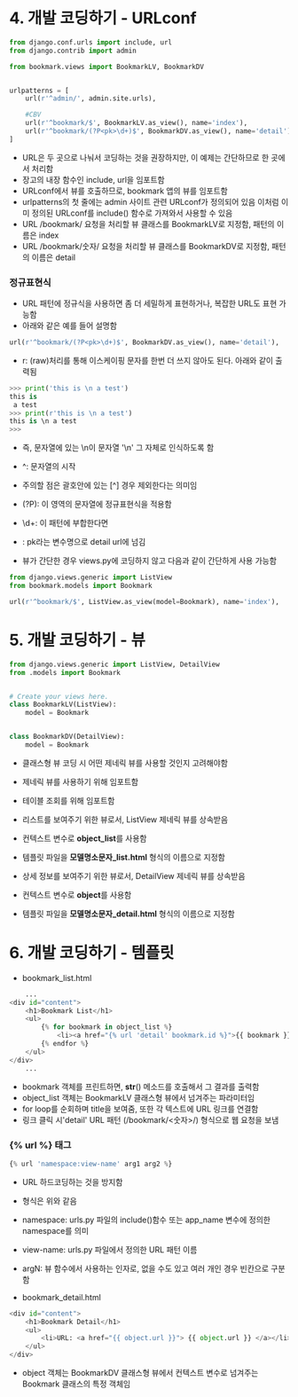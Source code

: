 # 4. 개발 코딩하기 - URLconf

```python
from django.conf.urls import include, url
from django.contrib import admin

from bookmark.views import BookmarkLV, BookmarkDV


urlpatterns = [
    url(r'^admin/', admin.site.urls),

    #CBV
    url(r'^bookmark/$', BookmarkLV.as_view(), name='index'),
    url(r'^bookmark/(?P<pk>\d+)$', BookmarkDV.as_view(), name='detail'),
]
```

- URL은 두 곳으로 나눠서 코딩하는 것을 권장하지만,
이 예제는 간단하므로 한 곳에서 처리함
- 장고의 내장 함수인 include, url을 임포트함
- URLconf에서 뷰를 호출하므로, bookmark 앱의 뷰를 임포트함
- urlpatterns의 첫 줄에는 admin 사이트 관련 URLconf가 정의되어 있음 이처럼 이미 정의된
URLconf를 include() 함수로 가져와서 사용할 수 있음
- URL /bookmark/ 요청을 처리할 뷰 클래스를 BookmarkLV로 지정함, 패턴의 이름은 index
- URL /bookmark/숫자/ 요청을 처리할 뷰 클래스를 BookmarkDV로 지정함, 패턴의 이름은 detail

### 정규표현식
- URL 패턴에 정규식을 사용하면 좀 더 세밀하게 표현하거나, 복잡한 URL도 표현 가능함
- 아래와 같은 예를 들어 설명함
```python
url(r'^bookmark/(?P<pk>\d+)$', BookmarkDV.as_view(), name='detail'),
```
- r: (raw)처리를 통해 이스케이핑 문자를 한번 더 쓰지 않아도 된다. 아래와 같이 출력됨
```python
>>> print('this is \n a test')
this is 
 a test
>>> print(r'this is \n a test')
this is \n a test
>>> 
```
- 즉, 문자열에 있는 \n이 문자열 '\n' 그 자체로 인식하도록 함
- ^: 문자열의 시작
- 주의할 점은 괄호안에 있는 [^] 경우 제외한다는 의미임
- (?P): 이 영역의 문자열에 정규표현식을 적용함
- \d+: 이 패턴에 부합한다면
- <pk>: pk라는 변수명으로 detail url에 넘김


- 뷰가 간단한 경우 views.py에 코딩하지 않고 다음과 같이 간단하게 사용 가능함
```python
from django.views.generic import ListView
from bookmark.models import Bookmark

url(r'^bookmark/$', ListView.as_view(model=Bookmark), name='index'),
```

# 5. 개발 코딩하기 - 뷰
```python
from django.views.generic import ListView, DetailView
from .models import Bookmark


# Create your views here.
class BookmarkLV(ListView):
    model = Bookmark


class BookmarkDV(DetailView):
    model = Bookmark

```
- 클래스형 뷰 코딩 시 어떤 제네릭 뷰를 사용할 것인지 고려해야함
- 제네릭 뷰를 사용하기 위해 임포트함
- 테이블 조회를 위해 임포트함
- 리스트를 보여주기 위한 뷰로서, ListView 제네릭 뷰를 상속받음
- 컨텍스트 변수로 **object_list**를 사용함
- 템플릿 파일을 **모델명소문자_list.html** 형식의 이름으로 지정함

- 상세 정보를 보여주기 위한 뷰로서, DetailView 제네릭 뷰를 상속받음
- 컨텍스트 변수로 **object**를 사용함
- 템플릿 파일을 **모델명소문자_detail.html** 형식의 이름으로 지정함

# 6. 개발 코딩하기 - 템플릿
- bookmark_list.html
```python
    ...
<div id="content">
    <h1>Bookmark List</h1>
    <ul>
        {% for bookmark in object_list %}
            <li><a href="{% url 'detail' bookmark.id %}">{{ bookmark }}</a></li>
        {% endfor %}
    </ul>
</div>
    ...
```
- bookmark 객체를 프린트하면, __str__() 메소드를 호출해서 그 결과를 출력함
- object_list 객체는 BookmarkLV 클래스형 뷰에서 넘겨주는 파라미터임
- for loop를 순회하며 title을 보여줌, 또한 각 텍스트에 URL 링크를 연결함
- 링크 클릭 시'detail' URL 패턴 (/bookmark/<숫자>/) 형식으로 웹 요청을 보냄

### {% url %} 태그
```python
{% url 'namespace:view-name' arg1 arg2 %}
```
- URL 하드코딩하는 것을 방지함
- 형식은 위와 같음
- namespace: urls.py 파일의 include()함수 또는 app_name 변수에 정의한 namespace를 의미
- view-name: urls.py 파일에서 정의한 URL 패턴 이름
- argN: 뷰 함수에서 사용하는 인자로, 없을 수도 있고 여러 개인 경우 빈칸으로 구분함

- bookmark_detail.html
```python
<div id="content">
    <h1>Bookmark Detail</h1>
    <ul>
        <li>URL: <a href="{{ object.url }}"> {{ object.url }} </a></li>
    </ul>
</div>
```
- object 객체는 BookmarkDV 클래스형 뷰에서 컨텍스트 변수로 넘겨주는 Bookmark 클래스의
특정 객체임